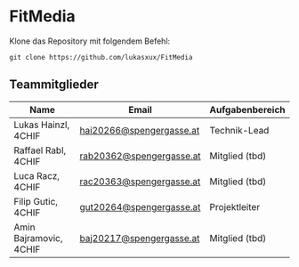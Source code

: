 # FitMedia

Klone das Repository mit folgendem Befehl:

```
git clone https://github.com/lukasxux/FitMedia
```

## Teammitglieder

| Name                    | Email                    | Aufgabenbereich                                                      |
| ----------------------- | ------------------------ | -------------------------------------------------------------------- |
| Lukas Hainzl,	    4CHIF | hai20266@spengergasse.at | Technik-Lead                   |
| Raffael Rabl,     4CHIF | rab20362@spengergasse.at | Mitglied (tbd)  |
| Luca Racz,        4CHIF | rac20363@spengergasse.at | Mitglied (tbd) |
| Filip Gutic,      4CHIF | gut20264@spengergasse.at | Projektleiter |
| Amin Bajramovic,  4CHIF | baj20217@spengergasse.at | Mitglied (tbd) |



